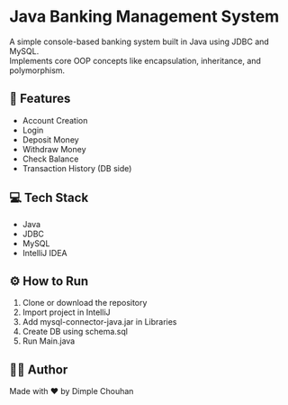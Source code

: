# Java Banking Management System

A simple console-based banking system built in Java using JDBC and MySQL.  
Implements core OOP concepts like encapsulation, inheritance, and polymorphism.

## 📌 Features
- Account Creation
- Login
- Deposit Money
- Withdraw Money
- Check Balance
- Transaction History (DB side)

## 💻 Tech Stack
- Java
- JDBC
- MySQL
- IntelliJ IDEA

## ⚙ How to Run
1. Clone or download the repository
2. Import project in IntelliJ
3. Add mysql-connector-java.jar in Libraries
4. Create DB using schema.sql
5. Run Main.java

## 👨‍💻 Author
Made with ❤ by Dimple Chouhan
